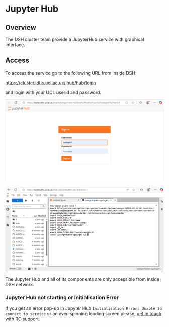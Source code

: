 # Jupyter Hub

## Overview

The DSH cluster team provide a JupyterHub service with graphical interface.

## Access

To access the service go to the following URL from inside DSH:

<https://cluster.idhs.ucl.ac.uk/jhub/hub/login>

and login with your UCL userid and password.

![JupyterHub_login](img/JupyterHub_login.png)

![JupyterHub](img/JupyterHub.png)

The Jupyter Hub and all of its components are only accessible from inside DSH network. 

### Jupyter Hub not starting or Initialisation Error

If you get an error pop-up in Jupyter Hub `Initialisation Error: Unable to connect to service` or an ever-spinning loading screen please, [get in touch with RC support](Contact_Us.md).
